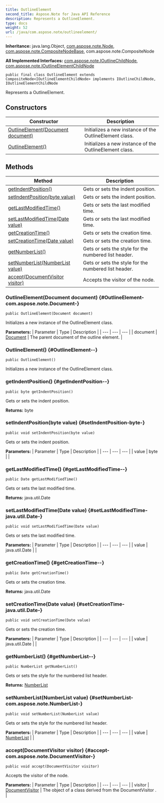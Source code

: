 ```yaml
---
title: OutlineElement
second_title: Aspose.Note for Java API Reference
description: Represents a OutlineElement.
type: docs
weight: 52
url: /java/com.aspose.note/outlineelement/
---
```


**Inheritance:**
java.lang.Object, [com.aspose.note.Node](../../com.aspose.note/node), [com.aspose.note.CompositeNodeBase](../../com.aspose.note/compositenodebase), com.aspose.note.CompositeNode

**All Implemented Interfaces:**
[com.aspose.note.IOutlineChildNode](../../com.aspose.note/ioutlinechildnode), [com.aspose.note.IOutlineElementChildNode](../../com.aspose.note/ioutlineelementchildnode)
```
public final class OutlineElement extends CompositeNode<IOutlineElementChildNode> implements IOutlineChildNode, IOutlineElementChildNode
```

Represents a OutlineElement.
## Constructors

| Constructor | Description |
| --- | --- |
| [OutlineElement(Document document)](#OutlineElement-com.aspose.note.Document-) | Initializes a new instance of the  OutlineElement  class. |
| [OutlineElement()](#OutlineElement--) | Initializes a new instance of the  OutlineElement  class. |
## Methods

| Method | Description |
| --- | --- |
| [getIndentPosition()](#getIndentPosition--) | Gets or sets the indent position. |
| [setIndentPosition(byte value)](#setIndentPosition-byte-) | Gets or sets the indent position. |
| [getLastModifiedTime()](#getLastModifiedTime--) | Gets or sets the last modified time. |
| [setLastModifiedTime(Date value)](#setLastModifiedTime-java.util.Date-) | Gets or sets the last modified time. |
| [getCreationTime()](#getCreationTime--) | Gets or sets the creation time. |
| [setCreationTime(Date value)](#setCreationTime-java.util.Date-) | Gets or sets the creation time. |
| [getNumberList()](#getNumberList--) | Gets or sets the style for the numbered list header. |
| [setNumberList(NumberList value)](#setNumberList-com.aspose.note.NumberList-) | Gets or sets the style for the numbered list header. |
| [accept(DocumentVisitor visitor)](#accept-com.aspose.note.DocumentVisitor-) | Accepts the visitor of the node. |
### OutlineElement(Document document) {#OutlineElement-com.aspose.note.Document-}
```
public OutlineElement(Document document)
```


Initializes a new instance of the  OutlineElement  class.

**Parameters:**
| Parameter | Type | Description |
| --- | --- | --- |
| document | [Document](../../com.aspose.note/document) | The parent document of the outline element. |

### OutlineElement() {#OutlineElement--}
```
public OutlineElement()
```


Initializes a new instance of the  OutlineElement  class.

### getIndentPosition() {#getIndentPosition--}
```
public byte getIndentPosition()
```


Gets or sets the indent position.

**Returns:**
byte
### setIndentPosition(byte value) {#setIndentPosition-byte-}
```
public void setIndentPosition(byte value)
```


Gets or sets the indent position.

**Parameters:**
| Parameter | Type | Description |
| --- | --- | --- |
| value | byte |  |

### getLastModifiedTime() {#getLastModifiedTime--}
```
public Date getLastModifiedTime()
```


Gets or sets the last modified time.

**Returns:**
java.util.Date
### setLastModifiedTime(Date value) {#setLastModifiedTime-java.util.Date-}
```
public void setLastModifiedTime(Date value)
```


Gets or sets the last modified time.

**Parameters:**
| Parameter | Type | Description |
| --- | --- | --- |
| value | java.util.Date |  |

### getCreationTime() {#getCreationTime--}
```
public Date getCreationTime()
```


Gets or sets the creation time.

**Returns:**
java.util.Date
### setCreationTime(Date value) {#setCreationTime-java.util.Date-}
```
public void setCreationTime(Date value)
```


Gets or sets the creation time.

**Parameters:**
| Parameter | Type | Description |
| --- | --- | --- |
| value | java.util.Date |  |

### getNumberList() {#getNumberList--}
```
public NumberList getNumberList()
```


Gets or sets the style for the numbered list header.

**Returns:**
[NumberList](../../com.aspose.note/numberlist)
### setNumberList(NumberList value) {#setNumberList-com.aspose.note.NumberList-}
```
public void setNumberList(NumberList value)
```


Gets or sets the style for the numbered list header.

**Parameters:**
| Parameter | Type | Description |
| --- | --- | --- |
| value | [NumberList](../../com.aspose.note/numberlist) |  |

### accept(DocumentVisitor visitor) {#accept-com.aspose.note.DocumentVisitor-}
```
public void accept(DocumentVisitor visitor)
```


Accepts the visitor of the node.

**Parameters:**
| Parameter | Type | Description |
| --- | --- | --- |
| visitor | [DocumentVisitor](../../com.aspose.note/documentvisitor) | The object of a class derived from the  DocumentVisitor . |

